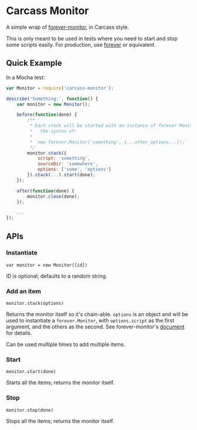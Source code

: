 # Carcass Monitor

A simple wrap of [forever-monitor](https://github.com/nodejitsu/forever-monitor), in Carcass style.

This is only meant to be used in tests where you need to start and stop some scripts easily. For production, use [forever](https://github.com/nodejitsu/forever) or equivalent.

## Quick Example

In a Mocha test:

```js
var Monitor = require('carcass-monitor');

describe('Something:', function() {
    var monitor = new Monitor();

    before(function(done) {
        /**
         * Each stack will be started with an instance of forever Monitor, in
         *   the syntax of:
         *
         * `new forever.Monitor('something', {...other_options...});`
         */
        monitor.stack({
            script: 'something',
            sourceDir: 'somewhere',
            options: ['some', 'options']
        }).stack(...).start(done);
    });

    after(function(done) {
        monitor.close(done);
    });

    ...
});
```

## APIs

### Instantiate

`var monitor = new Monitor([id])`

ID is optional; defaults to a random string.

### Add an item

`monitor.stack(options)`

Returns the monitor itself so it's chain-able. `options` is an object and will be used to instantiate a `forever.Monitor`, with `options.script` as the first argument, and the others as the second. See forever-monitor's [document](https://github.com/nodejitsu/forever-monitor#usage) for details.

Can be used multiple times to add multiple items.

### Start

`monitor.start(done)`

Starts all the items; returns the monitor itself.

### Stop

`monitor.stop(done)`

Stops all the items; returns the monitor itself.
